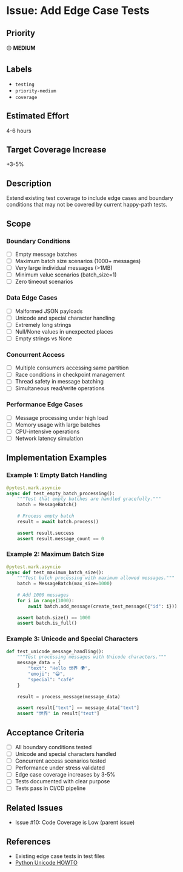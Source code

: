 # Issue: Add Edge Case Tests

## Priority
🟡 **MEDIUM**

## Labels
- `testing`
- `priority-medium`
- `coverage`

## Estimated Effort
4-6 hours

## Target Coverage Increase
+3-5%

## Description

Extend existing test coverage to include edge cases and boundary conditions that may not be covered by current happy-path tests.

## Scope

### Boundary Conditions
- [ ] Empty message batches
- [ ] Maximum batch size scenarios (1000+ messages)
- [ ] Very large individual messages (>1MB)
- [ ] Minimum value scenarios (batch_size=1)
- [ ] Zero timeout scenarios

### Data Edge Cases
- [ ] Malformed JSON payloads
- [ ] Unicode and special character handling
- [ ] Extremely long strings
- [ ] Null/None values in unexpected places
- [ ] Empty strings vs None

### Concurrent Access
- [ ] Multiple consumers accessing same partition
- [ ] Race conditions in checkpoint management
- [ ] Thread safety in message batching
- [ ] Simultaneous read/write operations

### Performance Edge Cases
- [ ] Message processing under high load
- [ ] Memory usage with large batches
- [ ] CPU-intensive operations
- [ ] Network latency simulation

## Implementation Examples

### Example 1: Empty Batch Handling
```python
@pytest.mark.asyncio
async def test_empty_batch_processing():
    """Test that empty batches are handled gracefully."""
    batch = MessageBatch()
    
    # Process empty batch
    result = await batch.process()
    
    assert result.success
    assert result.message_count == 0
```

### Example 2: Maximum Batch Size
```python
@pytest.mark.asyncio
async def test_maximum_batch_size():
    """Test batch processing with maximum allowed messages."""
    batch = MessageBatch(max_size=1000)
    
    # Add 1000 messages
    for i in range(1000):
        await batch.add_message(create_test_message({"id": i}))
    
    assert batch.size() == 1000
    assert batch.is_full()
```

### Example 3: Unicode and Special Characters
```python
def test_unicode_message_handling():
    """Test processing messages with Unicode characters."""
    message_data = {
        "text": "Hello 世界 🌍",
        "emoji": "😀",
        "special": "café"
    }
    
    result = process_message(message_data)
    
    assert result["text"] == message_data["text"]
    assert "世界" in result["text"]
```

## Acceptance Criteria

- [ ] All boundary conditions tested
- [ ] Unicode and special characters handled
- [ ] Concurrent access scenarios tested
- [ ] Performance under stress validated
- [ ] Edge case coverage increases by 3-5%
- [ ] Tests documented with clear purpose
- [ ] Tests pass in CI/CD pipeline

## Related Issues

- Issue #10: Code Coverage is Low (parent issue)

## References

- Existing edge case tests in test files
- [Python Unicode HOWTO](https://docs.python.org/3/howto/unicode.html)
